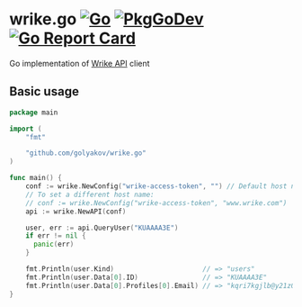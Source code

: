 # wrike.go [![Go](https://github.com/golyakov/wrike.go/workflows/Go/badge.svg?branch=master)](https://github.com/golyakov/wrike.go/actions) [![PkgGoDev](https://pkg.go.dev/badge/github.com/golyakov/wrike.go)](https://pkg.go.dev/github.com/golyakov/wrike.go) [![Go Report Card](https://goreportcard.com/badge/github.com/golyakov/wrike.go)](https://goreportcard.com/report/github.com/golyakov/wrike.go)

Go implementation of [Wrike API](https://developers.wrike.com/documentation/api/overview) client

## Basic usage

```go
package main

import (
    "fmt"

    "github.com/golyakov/wrike.go"
)

func main() {
    conf := wrike.NewConfig("wrike-access-token", "") // Default host name is "app-eu.wrike.com"
    // To set a different host name:
    // conf := wrike.NewConfig("wrike-access-token", "www.wrike.com")
    api := wrike.NewAPI(conf)

    user, err := api.QueryUser("KUAAAA3E")
    if err != nil {
      panic(err)
    }

    fmt.Println(user.Kind)                      // => "users"
    fmt.Println(user.Data[0].ID)                // => "KUAAAA3E"
    fmt.Println(user.Data[0].Profiles[0].Email) // => "kqri7kgjlb@y21z0uysjx.com"
}
```
